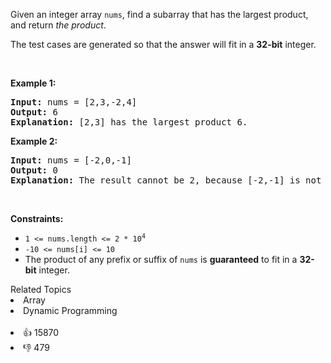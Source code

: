 <p>Given an integer array <code>nums</code>, find a <span data-keyword="subarray-nonempty">subarray</span> that has the largest product, and return <em>the product</em>.</p>

<p>The test cases are generated so that the answer will fit in a <strong>32-bit</strong> integer.</p>

<p>&nbsp;</p> 
<p><strong class="example">Example 1:</strong></p>

<pre>
<strong>Input:</strong> nums = [2,3,-2,4]
<strong>Output:</strong> 6
<strong>Explanation:</strong> [2,3] has the largest product 6.
</pre>

<p><strong class="example">Example 2:</strong></p>

<pre>
<strong>Input:</strong> nums = [-2,0,-1]
<strong>Output:</strong> 0
<strong>Explanation:</strong> The result cannot be 2, because [-2,-1] is not a subarray.
</pre>

<p>&nbsp;</p> 
<p><strong>Constraints:</strong></p>

<ul> 
 <li><code>1 &lt;= nums.length &lt;= 2 * 10<sup>4</sup></code></li> 
 <li><code>-10 &lt;= nums[i] &lt;= 10</code></li> 
 <li>The product of any prefix or suffix of <code>nums</code> is <strong>guaranteed</strong> to fit in a <strong>32-bit</strong> integer.</li> 
</ul>

<div><div>Related Topics</div><div><li>Array</li><li>Dynamic Programming</li></div></div><br><div><li>👍 15870</li><li>👎 479</li></div>